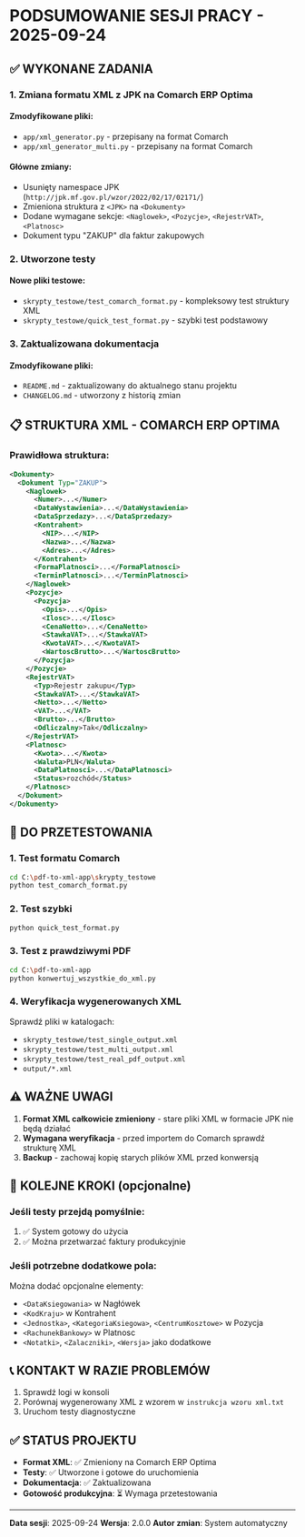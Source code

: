 # PODSUMOWANIE SESJI PRACY - 2025-09-24

## ✅ WYKONANE ZADANIA

### 1. **Zmiana formatu XML z JPK na Comarch ERP Optima**

#### Zmodyfikowane pliki:
- `app/xml_generator.py` - przepisany na format Comarch
- `app/xml_generator_multi.py` - przepisany na format Comarch

#### Główne zmiany:
- Usunięty namespace JPK (`http://jpk.mf.gov.pl/wzor/2022/02/17/02171/`)
- Zmieniona struktura z `<JPK>` na `<Dokumenty>`
- Dodane wymagane sekcje: `<Naglowek>`, `<Pozycje>`, `<RejestrVAT>`, `<Platnosc>`
- Dokument typu "ZAKUP" dla faktur zakupowych

### 2. **Utworzone testy**

#### Nowe pliki testowe:
- `skrypty_testowe/test_comarch_format.py` - kompleksowy test struktury XML
- `skrypty_testowe/quick_test_format.py` - szybki test podstawowy

### 3. **Zaktualizowana dokumentacja**

#### Zmodyfikowane pliki:
- `README.md` - zaktualizowany do aktualnego stanu projektu
- `CHANGELOG.md` - utworzony z historią zmian

## 📋 STRUKTURA XML - COMARCH ERP OPTIMA

### Prawidłowa struktura:
```xml
<Dokumenty>
  <Dokument Typ="ZAKUP">
    <Naglowek>
      <Numer>...</Numer>
      <DataWystawienia>...</DataWystawienia>
      <DataSprzedazy>...</DataSprzedazy>
      <Kontrahent>
        <NIP>...</NIP>
        <Nazwa>...</Nazwa>
        <Adres>...</Adres>
      </Kontrahent>
      <FormaPlatnosci>...</FormaPlatnosci>
      <TerminPlatnosci>...</TerminPlatnosci>
    </Naglowek>
    <Pozycje>
      <Pozycja>
        <Opis>...</Opis>
        <Ilosc>...</Ilosc>
        <CenaNetto>...</CenaNetto>
        <StawkaVAT>...</StawkaVAT>
        <KwotaVAT>...</KwotaVAT>
        <WartoscBrutto>...</WartoscBrutto>
      </Pozycja>
    </Pozycje>
    <RejestrVAT>
      <Typ>Rejestr zakupu</Typ>
      <StawkaVAT>...</StawkaVAT>
      <Netto>...</Netto>
      <VAT>...</VAT>
      <Brutto>...</Brutto>
      <Odliczalny>Tak</Odliczalny>
    </RejestrVAT>
    <Platnosc>
      <Kwota>...</Kwota>
      <Waluta>PLN</Waluta>
      <DataPlatnosci>...</DataPlatnosci>
      <Status>rozchód</Status>
    </Platnosc>
  </Dokument>
</Dokumenty>
```

## 🧪 DO PRZETESTOWANIA

### 1. **Test formatu Comarch**
```bash
cd C:\pdf-to-xml-app\skrypty_testowe
python test_comarch_format.py
```

### 2. **Test szybki**
```bash
python quick_test_format.py
```

### 3. **Test z prawdziwymi PDF**
```bash
cd C:\pdf-to-xml-app
python konwertuj_wszystkie_do_xml.py
```

### 4. **Weryfikacja wygenerowanych XML**
Sprawdź pliki w katalogach:
- `skrypty_testowe/test_single_output.xml`
- `skrypty_testowe/test_multi_output.xml`
- `skrypty_testowe/test_real_pdf_output.xml`
- `output/*.xml`

## ⚠️ WAŻNE UWAGI

1. **Format XML całkowicie zmieniony** - stare pliki XML w formacie JPK nie będą działać
2. **Wymagana weryfikacja** - przed importem do Comarch sprawdź strukturę XML
3. **Backup** - zachowaj kopię starych plików XML przed konwersją

## 🔄 KOLEJNE KROKI (opcjonalne)

### Jeśli testy przejdą pomyślnie:
1. ✅ System gotowy do użycia
2. ✅ Można przetwarzać faktury produkcyjnie

### Jeśli potrzebne dodatkowe pola:
Można dodać opcjonalne elementy:
- `<DataKsiegowania>` w Nagłówek
- `<KodKraju>` w Kontrahent  
- `<Jednostka>`, `<KategoriaKsiegowa>`, `<CentrumKosztowe>` w Pozycja
- `<RachunekBankowy>` w Platnosc
- `<Notatki>`, `<Zalaczniki>`, `<Wersja>` jako dodatkowe

## 📞 KONTAKT W RAZIE PROBLEMÓW

1. Sprawdź logi w konsoli
2. Porównaj wygenerowany XML z wzorem w `instrukcja wzoru xml.txt`
3. Uruchom testy diagnostyczne

## ✅ STATUS PROJEKTU

- **Format XML**: ✅ Zmieniony na Comarch ERP Optima
- **Testy**: ✅ Utworzone i gotowe do uruchomienia
- **Dokumentacja**: ✅ Zaktualizowana
- **Gotowość produkcyjna**: ⏳ Wymaga przetestowania

---
**Data sesji**: 2025-09-24
**Wersja**: 2.0.0
**Autor zmian**: System automatyczny
